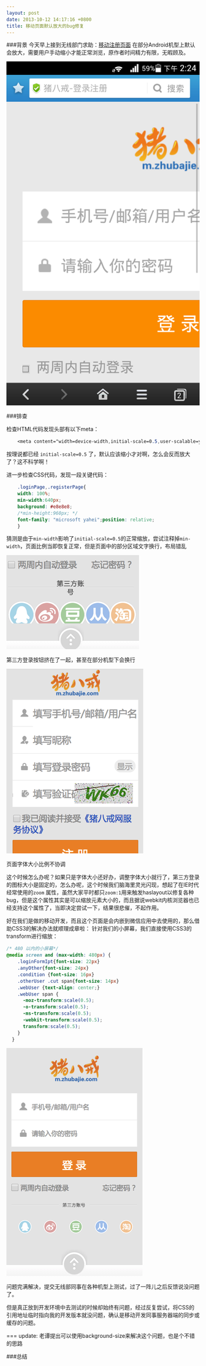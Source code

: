 ```yaml
---
layout: post
date: 2013-10-12 14:17:16 +0800
title: 移动页面默认放大的bug修复
---
```


###背景
今天早上接到无线部门求助：[移动注册页面](http://m.zhubajie.com/webApp/login-register.html)  在部分Android机型上默认会放大，需要用户手动缩小才能正常浏览，原作者时间精力有限，无暇顾及。

![bug截图](/assets/images/2013-10/20131012_142442.png "bug截图")

###排查

检查HTML代码发现头部有以下meta：

```css
	<meta content="width=device-width,initial-scale=0.5,user-scalable=yes,densitydpi=device-dpi" name="viewport"/>
```	
按理说都已经 `initial-scale=0.5` 了，默认应该缩小才对啊，怎么会反而放大了？这不科学啊！

进一步检查CSS代码，发现一段关键代码：

```css
	.loginPage,.registerPage{ 
	width: 100%;
	min-width:640px; 
	background: #e8e8e8;
	/*min-height:960px;	*/ 
	font-family: "microsoft yahei";position: relative;
	}
```

猜测是由于`min-width`影响了`initial-scale=0.5`的正常缩放，尝试注释掉`min-width`，页面比例当即恢复正常，但是页面中的部分区域文字换行，布局错乱

![bug截图](/assets/images/2013-10/Snip20131012_17.png "bug截图")

第三方登录按钮挤在了一起，甚至在部分机型下会换行

![bug截图](/assets/images/2013-10/Snip20131012_18.png "bug截图")

页面字体大小比例不协调

这个时候怎么办呢？如果只是字体大小还好办，调整字体大小就行了，第三方登录的图标大小是固定的，怎么办呢，这个时候我们脑海里灵光闪现，想起了在IE时代经常使用的`zoom` 属性，虽然大家平时都只`zoom:1`用来触发haslayout以修复各种bug，但是这个属性其实是可以缩放元素大小的，而且据说webkit内核浏览器也已经支持这个属性了，当即决定尝试一下，结果很悲催，不起作用。

好在我们是做的移动开发，而且这个页面是会内嵌到微信应用中去使用的，那么借助CSS3的解决办法就顺理成章啦：
针对我们的小屏幕，我们直接使用CSS3的transform进行缩放：

```css
/* 480 以内的小屏幕*/
@media screen and (max-width: 480px) {
    .loginFormIpt{font-size: 22px}
    .anyOther{font-size: 24px}
    .condition {font-size: 16px}
    .otherUser .cut span{font-size: 14px}
    .webUser {text-align: center;}
    .webUser span {
      -moz-transform:scale(0.5);
      -o-transform:scale(0.5);
      -ms-transform:scale(0.5);
      -webkit-transform:scale(0.5);
      transform:scale(0.5);
    }
  }
```

![修复后截图](/assets/images/2013-10/Snip20131012_19.png "修复后截图")

问题完满解决，提交无线部同事在各种机型上测试，过了一阵儿之后反馈说没问题了。

但是真正放到开发环境中去测试的时候却始终有问题，经过反复尝试，将CSS的引用地址临时指向我的开发版本就没问题，确认是移动开发同事服务器端的同步或缓存的问题。

===
update:
老谭提出可以使用background-size来解决这个问题，也是个不错的思路

###总结


